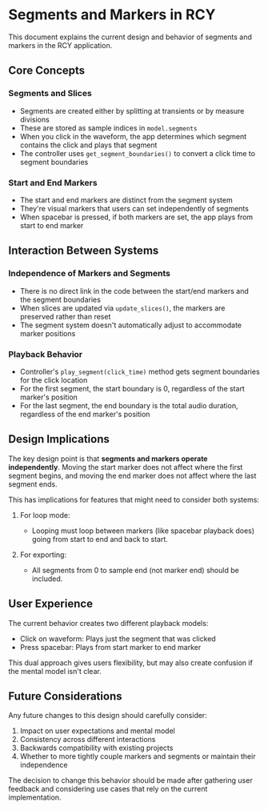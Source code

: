 # Segments and Markers in RCY

This document explains the current design and behavior of segments and markers in the RCY application.

## Core Concepts

### Segments and Slices
- Segments are created either by splitting at transients or by measure divisions
- These are stored as sample indices in `model.segments`
- When you click in the waveform, the app determines which segment contains the click and plays that segment
- The controller uses `get_segment_boundaries()` to convert a click time to segment boundaries

### Start and End Markers
- The start and end markers are distinct from the segment system
- They're visual markers that users can set independently of segments
- When spacebar is pressed, if both markers are set, the app plays from start to end marker

## Interaction Between Systems

### Independence of Markers and Segments
- There is no direct link in the code between the start/end markers and the segment boundaries
- When slices are updated via `update_slices()`, the markers are preserved rather than reset
- The segment system doesn't automatically adjust to accommodate marker positions

### Playback Behavior
- Controller's `play_segment(click_time)` method gets segment boundaries for the click location
- For the first segment, the start boundary is 0, regardless of the start marker's position
- For the last segment, the end boundary is the total audio duration, regardless of the end marker's position

## Design Implications

The key design point is that **segments and markers operate independently**. Moving the start marker does not affect where the first segment begins, and moving the end marker does not affect where the last segment ends.

This has implications for features that might need to consider both systems:

1. For loop mode:
   - Looping must loop between markers (like spacebar playback does) going from start to end and back to start.

2. For exporting:
   - All segments from 0 to sample end (not marker end) should be included. 

## User Experience 

The current behavior creates two different playback models:
- Click on waveform: Plays just the segment that was clicked
- Press spacebar: Plays from start marker to end marker

This dual approach gives users flexibility, but may also create confusion if the mental model isn't clear.

## Future Considerations

Any future changes to this design should carefully consider:
1. Impact on user expectations and mental model
2. Consistency across different interactions
3. Backwards compatibility with existing projects
4. Whether to more tightly couple markers and segments or maintain their independence

The decision to change this behavior should be made after gathering user feedback and considering use cases that rely on the current implementation.
